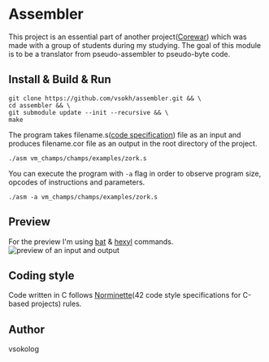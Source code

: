 # Assembler
This project is an essential part of another project([Corewar](https://www.wikiwand.com/en/Core_War)) which was made with a group of students during my studying.
The goal of this module is to be a translator from pseudo-assembler to pseudo-byte code.

## Install & Build & Run
```
git clone https://github.com/vsokh/assembler.git && \
cd assembler && \
git submodule update --init --recursive && \
make
```
The program takes filename.s([code specification](https://github.com/vsokh/assembler/blob/master/docs/en.subject.pdf)) file as an input and produces filename.cor file as an output in the root directory of the project.
```
./asm vm_champs/champs/examples/zork.s
```
You can execute the program with `-a` flag in order to observe program size, opcodes of instructions and parameters.
```
./asm -a vm_champs/champs/examples/zork.s
```
 
## Preview
For the preview I'm using [bat](https://github.com/sharkdp/bat) & [hexyl](https://github.com/sharkdp/hexyl) commands.
![preview of an input and output](https://github.com/vsokh/assembler/blob/master/images/preview.png)

## Coding style
Code written in C follows [Norminette](https://github.com/vsokh/assembler/blob/master/docs/norme.en.pdf)(42 code style specifications for C-based projects) rules.

## Author
vsokolog
